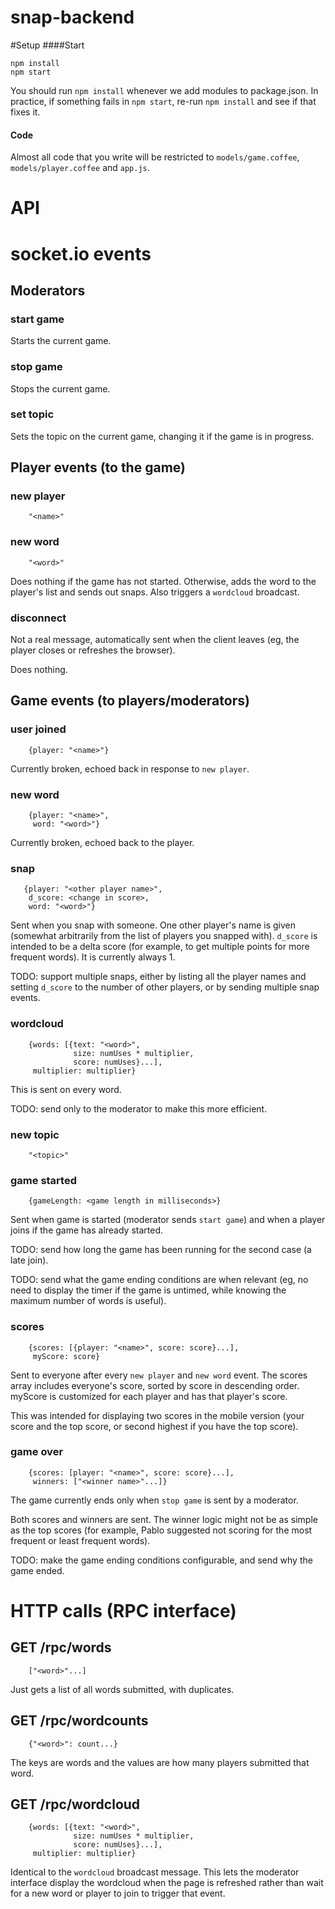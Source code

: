 snap-backend
============

#Setup
####Start
```
npm install
npm start
```

You should run `npm install` whenever we add modules to package.json. In
practice, if something fails in `npm start`, re-run `npm install` and see if
that fixes it.

#### Code
Almost all code that you write will be restricted to `models/game.coffee`,
`models/player.coffee` and `app.js`.

API
====

# socket.io events

## Moderators

### start game
Starts the current game.

### stop game
Stops the current game.

### set topic
Sets the topic on the current game, changing it if the game is in progress.

## Player events (to the game)

### new player
        "<name>"

### new word
        "<word>"

Does nothing if the game has not started. Otherwise, adds the word to the
player's list and sends out snaps. Also triggers a `wordcloud` broadcast.

### disconnect

Not a real message, automatically sent when the client leaves (eg, the player
closes or refreshes the browser).

Does nothing.

## Game events (to players/moderators)

### user joined
        {player: "<name>"}

Currently broken, echoed back in response to `new player`.

### new word
        {player: "<name>",
         word: "<word>"}

Currently broken, echoed back to the player.

### snap
       {player: "<other player name>",
        d_score: <change in score>,
        word: "<word>"}

Sent when you snap with someone. One other player's name is given (somewhat
arbitrarily from the list of players you snapped with). `d_score` is intended
to be a delta score (for example, to get multiple points for more frequent
words). It is currently always 1.

TODO: support multiple snaps, either by listing all the player names and
setting `d_score` to the number of other players, or by sending multiple snap
events.

### wordcloud
        {words: [{text: "<word>",
                  size: numUses * multiplier,
                  score: numUses}...],
         multiplier: multiplier}

This is sent on every word.

TODO: send only to the moderator to make this more efficient.

### new topic
        "<topic>"

### game started
        {gameLength: <game length in milliseconds>}

Sent when game is started (moderator sends `start game`) and when a player
joins if the game has already started.

TODO: send how long the game has been running for the second case (a late
join).

TODO: send what the game ending conditions are when relevant (eg, no need to
display the timer if the game is untimed, while knowing the maximum number of
words is useful).

### scores
        {scores: [{player: "<name>", score: score}...],
         myScore: score}

Sent to everyone after every `new player` and `new word` event. The scores
array includes everyone's score, sorted by score in descending order. myScore
is customized for each player and has that player's score.

This was intended for displaying two scores in the mobile version (your score
and the top score, or second highest if you have the top score).

### game over
        {scores: [player: "<name>", score: score}...],
         winners: ["<winner name>"...]}

The game currently ends only when `stop game` is sent by a moderator.

Both scores and winners are sent. The winner logic might not be as simple as
the top scores (for example, Pablo suggested not scoring for the most frequent
or least frequent words).

TODO: make the game ending conditions configurable, and send why the game ended.

# HTTP calls (RPC interface)

## GET /rpc/words
        ["<word>"...]

Just gets a list of all words submitted, with duplicates.

## GET /rpc/wordcounts
        {"<word>": count...}

The keys are words and the values are how many players submitted that word.

## GET /rpc/wordcloud
        {words: [{text: "<word>",
                  size: numUses * multiplier,
                  score: numUses}...],
         multiplier: multiplier}
        
Identical to the `wordcloud` broadcast message. This lets the moderator
interface display the wordcloud when the page is refreshed rather than wait for
a new word or player to join to trigger that event.
